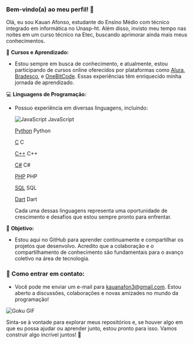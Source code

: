 ### Bem-vindo(a) ao meu perfil! 🌠

Olá, eu sou Kauan Afonso, estudante do Ensino Médio com técnico integrado em informática no Unasp-ht. Além disso, invisto meu tempo nas noites em um curso técnico na Etec, buscando aprimorar ainda mais meus conhecimentos.

📘 **Cursos e Aprendizado:**
- Estou sempre em busca de conhecimento, e atualmente, estou participando de cursos online oferecidos por plataformas como [Alura](https://www.alura.com.br), [Bradesco](https://www.ev.org.br/areas-de-interesse), e [OneBitCode](https://onebitcode.com/). Essas experiências têm enriquecido minha jornada de aprendizado.

💻 **Linguagens de Programação:**
- Possuo experiência em diversas linguagens, incluindo:

  ![JavaScript](https://img.icons8.com/color/48/000000/javascript.png) JavaScript
  
  [Python](https://img.icons8.com/color/48/000000/python.png) Python
  
  [C](https://img.icons8.com/color/48/000000/c-programming.png) C
  
  [C++](https://img.icons8.com/color/48/000000/c-plus-plus-logo.png) C++
  
  [C#](https://img.icons8.com/color/48/000000/c-sharp-logo.png) C#
  
  [PHP](https://img.icons8.com/color/48/000000/php.png) PHP
  
  [SQL](https://img.icons8.com/ios/50/000000/sql.png) SQL
  
  [Dart](https://img.icons8.com/color/48/000000/dart.png) Dart

  Cada uma dessas linguagens representa uma oportunidade de crescimento e desafios que estou sempre pronto para enfrentar.

🚀 **Objetivo:**
- Estou aqui no GitHub para aprender continuamente e compartilhar os projetos que desenvolvo. Acredito que a colaboração e o compartilhamento de conhecimento são fundamentais para o avanço coletivo na área de tecnologia.

### 📧 Como entrar em contato:
- Você pode me enviar um e-mail para kauanafon3@gmail.com. Estou aberto a discussões, colaborações e novas amizades no mundo da programação!

![Goku GIF](https://media.tenor.com/JcuSfsgy_IoAAAAC/goku-dragon-ball.gif)

Sinta-se à vontade para explorar meus repositórios e, se houver algo em que eu possa ajudar ou aprender junto, estou pronto para isso. Vamos construir algo incrível juntos! 🚀
